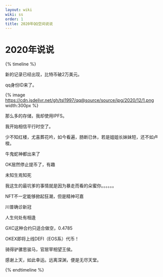 ```yaml
---
layout: wiki
wiki: ss
order: 1
title: 2020年QQ空间说说
---
```


# 2020年说说

{% timeline %}

<!-- node 2020 年 12 月 16 日 -->
新的记录已经出现，比特币破2万美元。

<!-- node 2020 年 12 月 1 日 -->
qq身份ID来了。

{% image https://cdn.jsdelivr.net/gh/tsl1997/qq@source/source/jpg/2020/12/1.png width:300px %}

<!-- node 2020 年 11 月 22 日 -->

那么多的存储，我却使用IPFS。

<!-- node 2020 年 11 月 7 日 -->

我开始相信平行时空了。

<!-- node 2020 年 10 月 21 日 -->

少不知红楼，尤喜葬花吟，如今看遍，肠断已休，若是姐姐长妹妹短，还不如卢梭。

<!-- node 2020 年 10 月 20 日 -->

牛鬼蛇神都出来了

<!-- node 2020 年 10 月 16 日 -->

 OK居然停止提币了，有趣

<!-- node 2020 年 10 月 5 日 -->

未知生焉知死

<!-- node 2020 年 10 月 3 日 -->

我这生的最坑爹的事情就是因为暴走而看的朵蜜你。。。。。。

<!-- node 2020 年 10 月 3 日 -->

NFT不一定能够掀起狂潮，但是精神可嘉

<!-- node 2020 年 10 月 2 日 -->

川普确诊新冠

<!-- node 2020 年 9 月 27 日 -->

人生何处有相逢

<!-- node 2020 年 9 月 23 日 -->

GXC这种合约只适合做空，0.4785

<!-- node 2020 年 9 月 21 日 -->

OKEX即将上线DEFI（EOS系）代币！

<!-- node 2020 年 9 月 16 日 -->

骑得驴骡思骏马，官居宰相望王侯。

<!-- node 2020 年 4 月 16 日 -->

感谢上天，如此幸运。远离深渊，便是无尽天堂。

{% endtimeline %}
